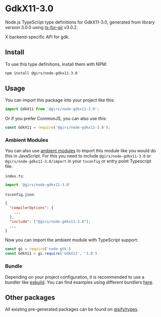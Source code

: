 
# GdkX11-3.0

Node.js TypeScript type definitions for GdkX11-3.0, generated from library version 3.0.0 using [ts-for-gir](https://github.com/gjsify/ts-for-gir) v3.0.2.

X backend-specific API for gdk.

## Install

To use this type definitions, install them with NPM:
```bash
npm install @girs/node-gdkx11-3.0
```

## Usage

You can import this package into your project like this:
```ts
import GdkX11 from '@girs/node-gdkx11-3.0';
```

Or if you prefer CommonJS, you can also use this:
```ts
const GdkX11 = require('@girs/node-gdkx11-3.0');
```

### Ambient Modules

You can also use [ambient modules](https://github.com/gjsify/ts-for-gir/tree/main/packages/cli#ambient-modules) to import this module like you would do this in JavaScript.
For this you need to include `@girs/node-gdkx11-3.0` or `@girs/node-gdkx11-3.0/import` in your `tsconfig` or entry point Typescript file:

`index.ts`:
```ts
import '@girs/node-gdkx11-3.0'
```

`tsconfig.json`:
```json
{
  "compilerOptions": {
    ...
  },
  "include": ["@girs/node-gdkx11-3.0"],
  ...
}
```

Now you can import the ambient module with TypeScript support: 

```ts
const gi = require('node-gtk')
const GdkX11 = gi.require('GdkX11', '3.0')
```


### Bundle

Depending on your project configuration, it is recommended to use a bundler like [esbuild](https://esbuild.github.io/). You can find examples using different bundlers [here](https://github.com/gjsify/ts-for-gir/tree/main/examples).

## Other packages

All existing pre-generated packages can be found on [gjsify/types](https://github.com/gjsify/types).

